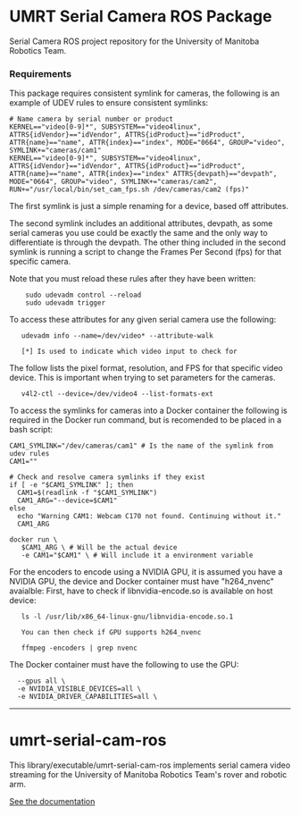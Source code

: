 # UMRT Serial Camera ROS Package
Serial Camera ROS project repository for the University of Manitoba Robotics Team.

### Requirements

This package requires consistent symlink for cameras, the following is an example of UDEV rules to ensure consistent symlinks:
```
# Name camera by serial number or product
KERNEL=="video[0-9]*", SUBSYSTEM=="video4linux", ATTRS{idVendor}=="idVendor", ATTRS{idProduct}=="idProduct", ATTR{name}=="name", ATTR{index}=="index", MODE="0664", GROUP="video", SYMLINK+="cameras/cam1"
KERNEL=="video[0-9]*", SUBSYSTEM=="video4linux", ATTRS{idVendor}=="idVendor", ATTRS{idProduct}=="idProduct", ATTR{name}=="name", ATTR{index}=="index" ATTRS{devpath}=="devpath", MODE="0664", GROUP="video", SYMLINK+="cameras/cam2", RUN+="/usr/local/bin/set_cam_fps.sh /dev/cameras/cam2 (fps)"
```

The first symlink is just a simple renaming for a device, based off attributes. 

The second symlink includes an additional attributes, devpath, as some serial cameras you use could be exactly the same and the only way to differentiate is through the devpath. The other thing included in the second symlink is running a script to change the Frames Per Second (fps) for that specific camera.

Note that you must reload these rules after they have been written:
```
    sudo udevadm control --reload
    sudo udevadm trigger 
```

To access these attributes for any given serial camera use the following:
```
   udevadm info --name=/dev/video* --attribute-walk

   [*] Is used to indicate which video input to check for 
```

The follow lists the pixel format, resolution, and FPS for that specific video device. This is important when trying to set parameters for the cameras. 
```
   v4l2-ctl --device=/dev/video4 --list-formats-ext
```

To access the symlinks for cameras into a Docker container the following is required in the Docker run command, but is recomended to be placed in a bash script:

```
CAM1_SYMLINK="/dev/cameras/cam1" # Is the name of the symlink from udev rules  
CAM1=""

# Check and resolve camera symlinks if they exist
if [ -e "$CAM1_SYMLINK" ]; then
  CAM1=$(readlink -f "$CAM1_SYMLINK")
  CAM1_ARG="--device=$CAM1"
else
  echo "Warning CAM1: Webcam C170 not found. Continuing without it."
  CAM1_ARG

docker run \ 
   $CAM1_ARG \ # Will be the actual device
   -e CAM1="$CAM1" \ # Will include it a environment variable 
```

For the encoders to encode using a NVIDIA GPU, it is assumed you have a NVIDIA GPU, the device and Docker container must have "h264_nvenc" avaialble:
First, have to check if libnvidia-encode.so is available on host device:
```
   ls -l /usr/lib/x86_64-linux-gnu/libnvidia-encode.so.1

   You can then check if GPU supports h264_nvenc

   ffmpeg -encoders | grep nvenc
```

The Docker container must have the following to use the GPU:
```
  --gpus all \
  -e NVIDIA_VISIBLE_DEVICES=all \
  -e NVIDIA_DRIVER_CAPABILITIES=all \
```

---
# umrt-serial-cam-ros

This library/executable/umrt-serial-cam-ros implements serial camera video streaming for the University of Manitoba Robotics Team's rover and robotic arm.

[See the documentation](https://umroboticsteam.github.io/umrt-serial-cam-ros/)